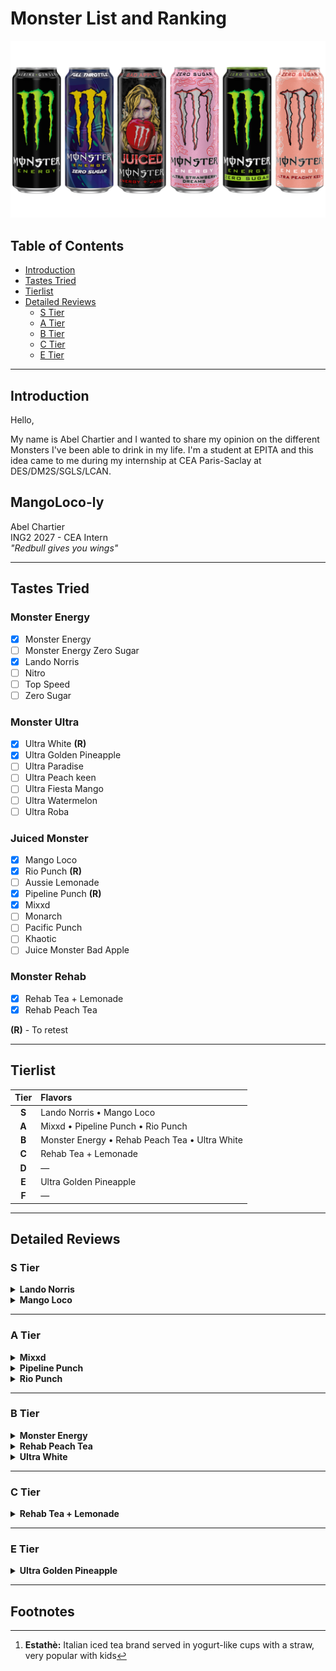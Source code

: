 # Monster List and Ranking

![Monsters](./assets/monsters.png)

## Table of Contents

- [Introduction](#introduction)
- [Tastes Tried](#tastes-tried)
- [Tierlist](#tierlist)
- [Detailed Reviews](#detailed-reviews)
  - [S Tier](#s-tier)
  - [A Tier](#a-tier)
  - [B Tier](#b-tier)
  - [C Tier](#c-tier)
  - [E Tier](#e-tier)

---

## Introduction

Hello,

My name is Abel Chartier and I wanted to share my opinion on the
different Monsters I've been able to drink in my life. I'm a student
at EPITA and this idea came to me during my internship at CEA
Paris-Saclay at DES/DM2S/SGLS/LCAN.

MangoLoco-ly
--
Abel Chartier  
ING2 2027 - CEA Intern  
_"Redbull gives you wings"_

---

## Tastes Tried

### Monster Energy

- [x] Monster Energy
- [ ] Monster Energy Zero Sugar
- [x] Lando Norris
- [ ] Nitro
- [ ] Top Speed
- [ ] Zero Sugar

### Monster Ultra

- [x] Ultra White **(R)**
- [x] Ultra Golden Pineapple
- [ ] Ultra Paradise
- [ ] Ultra Peach keen
- [ ] Ultra Fiesta Mango
- [ ] Ultra Watermelon
- [ ] Ultra Roba

### Juiced Monster

- [x] Mango Loco
- [x] Rio Punch **(R)**
- [ ] Aussie Lemonade
- [x] Pipeline Punch **(R)**
- [x] Mixxd
- [ ] Monarch
- [ ] Pacific Punch
- [ ] Khaotic
- [ ] Juice Monster Bad Apple

### Monster Rehab

- [x] Rehab Tea + Lemonade
- [x] Rehab Peach Tea

**(R)** - To retest

---

## Tierlist

| Tier  | Flavors                                        |
| :---: | :--------------------------------------------- |
| **S** | Lando Norris • Mango Loco                      |
| **A** | Mixxd • Pipeline Punch • Rio Punch             |
| **B** | Monster Energy • Rehab Peach Tea • Ultra White |
| **C** | Rehab Tea + Lemonade                           |
| **D** | —                                              |
| **E** | Ultra Golden Pineapple                         |
| **F** | —                                              |

---

## Detailed Reviews

### S Tier

<details>
<summary><b>Lando Norris</b></summary>

> Refreshing melon and yuzu flavor. Good taste for a zero-sugar drink
> with minimal artificial sweetener taste.

**Pros:**

- Nice melon flavor
- Doesn't feel as heavy as regular energy drinks

**Cons:**

- Slight aspartame aftertaste

</details>

<details>
<summary><b>Mango Loco</b></summary>

> Classic tropical taste similar to Oasis drinks. Very easy to drink.

**Pros:**

- Familiar Oasis-like flavor
- Goes down easily

**Cons:**

- Very sweet, can be overwhelming

</details>

---

### A Tier

<details>
<summary><b>Mixxd</b></summary>

> Supposed to be tropical fruit but has an unusual financier-like
> taste. Still quite good.

**Pros:**

- Sweet and smooth
- Easy to drink
- Interesting flavor

**Cons:**

- Might be too sweet
- Not what you'd expect from a tropical Monster

</details>

<details>
<summary><b>Pipeline Punch</b></summary>

> _To be retested_

</details>

<details>
<summary><b>Rio Punch</b></summary>

> _To be retested_

</details>

---

### B Tier

<details>
<summary><b>Monster Energy</b></summary>

> Strong, bitter taste that wakes you up well.

**Pros:**

- Bold, punchy flavor

**Cons:**

- Strong bitterness, can be hard to finish

</details>

<details>
<summary><b>Rehab Peach Tea</b></summary>

> Decent Monster, nothing special. Tastes like iced tea at first then
> sugar-free energy drink aftertaste. Pretty average.

**Pros:**

- Refreshing
- Reminds me of Estathè[^1]

**Cons:**

- Noticeable aspartame taste

</details>

<details>
<summary><b>Ultra White</b></summary>

> Strong, somewhat chemical taste with heavy aspartame aftertaste.

**Pros:**

- Not too sweet

**Cons:**

- Aspartame flavor
- Odd taste

</details>

---

### C Tier

<details>
<summary><b>Rehab Tea + Lemonade</b></summary>

> Like the Rehab Peach Tea but lemon flavored and without the
> nostalgic appeal.

**Pros:**

- Refreshing

**Cons:**

- Strong aspartame taste

</details>

---

### E Tier

<details>
<summary><b>Ultra Golden Pineapple</b></summary>

> Tastes like bad medicine (pineapple fizzy tablets). Barely any real
> pineapple flavor.

**Pros:**

- It's still a Monster

**Cons:**

- Bad taste

</details>

---

## Footnotes

[^1]:
    **Estathè:** Italian iced tea brand served in yogurt-like cups
    with a straw, very popular with kids
